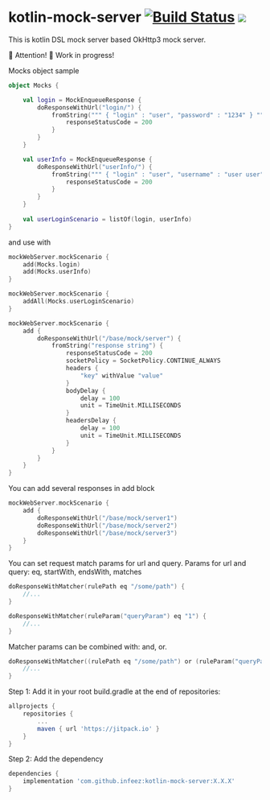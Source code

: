 # kotlin-mock-server [![Build Status](https://travis-ci.com/infeez/kotlin-mock-server.svg?branch=master)](https://travis-ci.com/infeez/kotlin-mock-server) [![](https://jitpack.io/v/infeez/kotlin-mock-server.svg)](https://jitpack.io/#infeez/kotlin-mock-server)

This is kotlin DSL mock server based OkHttp3 mock server.

🔴 Attention! 
🔨 Work in progress!

Mocks object sample
```kotlin
object Mocks {

    val login = MockEnqueueResponse {
        doResponseWithUrl("login/") {
            fromString(""" { "login" : "user", "password" : "1234" } """) {
                responseStatusCode = 200
            }
        }
    }

    val userInfo = MockEnqueueResponse {
        doResponseWithUrl("userInfo/") {
            fromString(""" { "login" : "user", "username" : "user user" } """) {
                responseStatusCode = 200
            }
        }
    }
    
    val userLoginScenario = listOf(login, userInfo)
}
```
and use with
```kotlin
mockWebServer.mockScenario {
    add(Mocks.login)
    add(Mocks.userInfo)
}
```
```kotlin
mockWebServer.mockScenario {
    addAll(Mocks.userLoginScenario)
}
```
```kotlin
mockWebServer.mockScenario {
    add {
        doResponseWithUrl("/base/mock/server") {
            fromString("response string") {
                responseStatusCode = 200
                socketPolicy = SocketPolicy.CONTINUE_ALWAYS
                headers {
                    "key" withValue "value"
                }
                bodyDelay {
                    delay = 100
                    unit = TimeUnit.MILLISECONDS
                }
                headersDelay {
                    delay = 100
                    unit = TimeUnit.MILLISECONDS
                }
            }
        }
    }
}
```
You can add several responses in add block
```kotlin
mockWebServer.mockScenario {
    add {
        doResponseWithUrl("/base/mock/server1")
        doResponseWithUrl("/base/mock/server2")
        doResponseWithUrl("/base/mock/server3")
    }
}
```
You can set request match params for url and query.
Params for url and query: eq, startWith, endsWith, matches
```kotlin
doResponseWithMatcher(rulePath eq "/some/path") {
    //...                    
}

doResponseWithMatcher(ruleParam("queryParam") eq "1") {
    //...                    
}
```
Matcher params can be combined with: and, or.
```kotlin
doResponseWithMatcher((rulePath eq "/some/path") or (ruleParam("queryParam") eq "1")) {
    //...                    
}
```

Step 1: Add it in your root build.gradle at the end of repositories:
```gradle
allprojects {
    repositories {
        ...
        maven { url 'https://jitpack.io' }
    }
}
```
Step 2: Add the dependency
```gradle
dependencies {
    implementation 'com.github.infeez:kotlin-mock-server:X.X.X'
}
```
